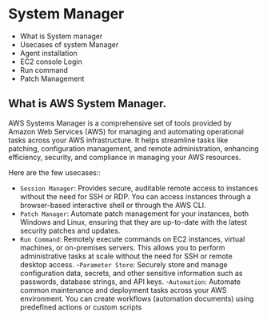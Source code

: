 # System Manager
- What is System manager
- Usecases of system Manager
- Agent installation
- EC2 console Login
- Run command
- Patch Management


## What is AWS System Manager.
AWS Systems Manager is a comprehensive set of tools provided by Amazon Web Services (AWS) for managing and automating operational tasks across your AWS infrastructure. 
It helps streamline tasks like patching, configuration management, and remote administration, enhancing efficiency, security, and compliance in managing your AWS resources.

Here are the few usecases::
- ```Session Manager```: Provides secure, auditable remote access to instances without the need for SSH or RDP.
You can access instances through a browser-based interactive shell or through the AWS CLI.
- ```Patch Manager```:  Automate patch management for your instances, both Windows and Linux, ensuring that they are up-to-date with the latest security patches and updates.
- ```Run Command```: Remotely execute commands on EC2 instances, virtual machines, or on-premises servers.
This allows you to perform administrative tasks at scale without the need for SSH or remote desktop access.
-```Parameter Store```: Securely store and manage configuration data, secrets, and other sensitive information such as passwords, database strings, and API keys.
-```Automation```: Automate common maintenance and deployment tasks across your AWS environment. You can create workflows (automation documents) using predefined actions or custom scripts
